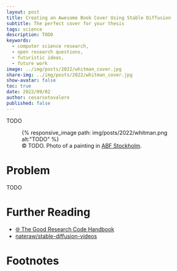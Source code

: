 ```yaml
---
layout: post
title: Creating an Awesome Book Cover Using Stable Diffusion
subtitle: The perfect cover for your thesis
tags: science
description: TODO
keywords:
  - computer science research,
  - open research questions,
  - futuristic ideas,
  - future work
image: ../img/posts/2022/whitman_cover.jpg
share-img: ../img/posts/2022/whitman_cover.jpg
show-avatar: false
toc: true
date: 2022/09/02
author: cesarsotovalero
published: false
---
```


TODO

<figure class="jb_picture">
  {% responsive_image path: img/posts/2022/whitman.png alt:"TODO" %}
  <figcaption class="stroke"> 
    &#169; TODO. Photo of a painting in <a href="https://goo.gl/maps/cGN5k72vforbXD2T6">ABF Stockholm</a>.
  </figcaption>
</figure>

# Problem

TODO

# Further Reading

- [:globe_with_meridians: The Good Research Code Handbook](https://goodresearch.dev)
- <i class="fab fa-github"></i> [nateraw/stable-diffusion-videos](https://github.com/nateraw/stable-diffusion-videos)


# Footnotes
